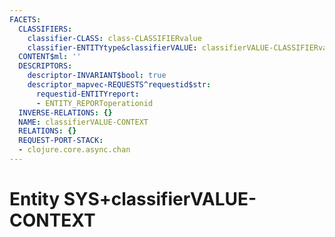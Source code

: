 ```yaml
---
FACETS:
  CLASSIFIERS:
    classifier-CLASS: class-CLASSIFIERvalue
    classifier-ENTITYtype&classifierVALUE: classifierVALUE-CLASSIFIERvalue
  CONTENT$ml: ''
  DESCRIPTORS:
    descriptor-INVARIANT$bool: true
    descriptor_mapvec-REQUESTS^requestid$str:
      requestid-ENTITYreport:
      - ENTITY_REPORToperationid
  INVERSE-RELATIONS: {}
  NAME: classifierVALUE-CONTEXT
  RELATIONS: {}
  REQUEST-PORT-STACK:
  - clojure.core.async.chan
---
```

# Entity SYS+classifierVALUE-CONTEXT

